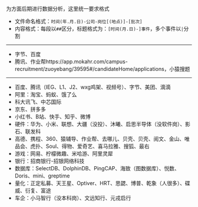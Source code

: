 为方面后期进行数据分析，这里统一要求格式

+ 文件命名格式：`时间(年.月.日)-公司-岗位[(地点)]-[批次]`
+ 内容格式：每段以`##`区分，标题格式为：`[时间(月.日)-]事件`，多个事件以`|`分割

---

+ 字节、百度
+ 腾讯、作业帮https://app.mokahr.com/campus-recruitment/zuoyebang/39595#/candidateHome/applications，小猿搜题

---

+ 百度、腾讯（IEG、L1、J2、wxg鸡架、视频号）、字节、美团、滴滴
+ 阿里：淘宝、蚂蚁、饿了么
+ 科大讯飞、中芯国际
+ 京东、拼多多
+ 小红书、B站、快手、知乎、微博
+ 硬件：华为、小米、联想、大疆（没投）、沐曦、启思半导体（没软件岗）、影石、联发科
+ 高德、携程、360、猿辅导、作业帮、去哪儿、贝壳、贝壳、阅文、金山、唯品会、虎扑、Soul、得物、爱奇艺、喜马拉雅、搜狐、最右
+ 游戏：网易、柠檬微趣、米哈游、阿里灵犀
+ 银行：招商银行-招银网络科技
+ 数据库：SelectDB、DolphinDB、PingCAP、海致（图数据库）、悦数、Doris、mini、greptime
+ 量化：正定私募、天王星、Optiver、HRT、思勰、博普、乾象（人很多）、碟威、衍复、富途
+ 车企：小马智行（没本科岗）、文远知行、元戎启行
